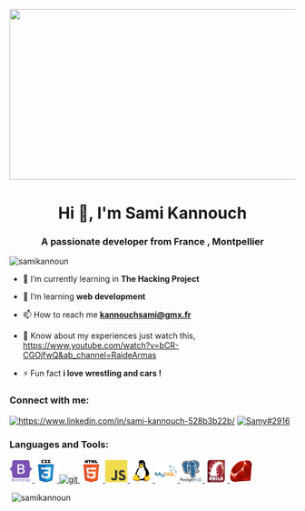 
  <p align="center">
  <img width="900" height="300" src="https://upload.wikimedia.org/wikipedia/commons/thumb/6/6d/Jean-Leon_Gerome_Pollice_Verso_%28cropped2%29.jpg/789px-Jean-Leon_Gerome_Pollice_Verso_%28cropped2%29.jpg">
</p>




<h1 align="center">Hi 👋, I'm Sami Kannouch</h1>
<h3 align="center">A passionate developer from France , Montpellier</h3>

<p align="left"> <img src="https://komarev.com/ghpvc/?username=samikannoun&label=Profile%20views&color=0e75b6&style=flat" alt="samikannoun" /> </p>

- 🔭 I’m currently learning in **The Hacking Project**

- 🌱 I’m learning **web development**

- 📫 How to reach me **kannouchsami@gmx.fr**

- 📄 Know about my experiences just watch this, https://www.youtube.com/watch?v=bCR-CGOjfwQ&ab_channel=RaideArmas 
 
- ⚡ Fun fact **i love wrestling and cars !**

<h3 align="left">Connect with me:</h3>
<p align="left">
<a href="https://www.linkedin.com/in/sami-kannouch-528b3b22b/?trk=public_profile_browsemap&originalSubdomain=fr" target="blank"><img align="center" src="https://raw.githubusercontent.com/rahuldkjain/github-profile-readme-generator/master/src/images/icons/Social/linked-in-alt.svg" alt="https://www.linkedin.com/in/sami-kannouch-528b3b22b/" height="30" width="40" /></a>
<a href="https://discord.gg/Samy#2916" target="blank"><img align="center" src="https://raw.githubusercontent.com/rahuldkjain/github-profile-readme-generator/master/src/images/icons/Social/discord.svg" alt="Samy#2916" height="30" width="40" /></a>
</p>

<h3 align="left">Languages and Tools:</h3>
<p align="left"> <a href="https://getbootstrap.com" target="_blank" rel="noreferrer"> <img src="https://raw.githubusercontent.com/devicons/devicon/master/icons/bootstrap/bootstrap-plain-wordmark.svg" alt="bootstrap" width="40" height="40"/> </a> <a href="https://www.w3schools.com/css/" target="_blank" rel="noreferrer"> <img src="https://raw.githubusercontent.com/devicons/devicon/master/icons/css3/css3-original-wordmark.svg" alt="css3" width="40" height="40"/> </a> <a href="https://git-scm.com/" target="_blank" rel="noreferrer"> <img src="https://www.vectorlogo.zone/logos/git-scm/git-scm-icon.svg" alt="git" width="40" height="40"/> </a> <a href="https://www.w3.org/html/" target="_blank" rel="noreferrer"> <img src="https://raw.githubusercontent.com/devicons/devicon/master/icons/html5/html5-original-wordmark.svg" alt="html5" width="40" height="40"/> </a> <a href="https://developer.mozilla.org/en-US/docs/Web/JavaScript" target="_blank" rel="noreferrer"> <img src="https://raw.githubusercontent.com/devicons/devicon/master/icons/javascript/javascript-original.svg" alt="javascript" width="40" height="40"/> </a> <a href="https://www.linux.org/" target="_blank" rel="noreferrer"> <img src="https://raw.githubusercontent.com/devicons/devicon/master/icons/linux/linux-original.svg" alt="linux" width="40" height="40"/> </a> <a href="https://www.mysql.com/" target="_blank" rel="noreferrer"> <img src="https://raw.githubusercontent.com/devicons/devicon/master/icons/mysql/mysql-original-wordmark.svg" alt="mysql" width="40" height="40"/> </a> <a href="https://www.postgresql.org" target="_blank" rel="noreferrer"> <img src="https://raw.githubusercontent.com/devicons/devicon/master/icons/postgresql/postgresql-original-wordmark.svg" alt="postgresql" width="40" height="40"/> </a> <a href="https://rubyonrails.org" target="_blank" rel="noreferrer"> <img src="https://raw.githubusercontent.com/devicons/devicon/master/icons/rails/rails-original-wordmark.svg" alt="rails" width="40" height="40"/> </a> <a href="https://www.ruby-lang.org/en/" target="_blank" rel="noreferrer"> <img src="https://raw.githubusercontent.com/devicons/devicon/master/icons/ruby/ruby-original.svg" alt="ruby" width="40" height="40"/> </a> </p>

<p>&nbsp;<img align="center" src="https://github-readme-stats.vercel.app/api?username=samikannoun&show_icons=true&locale=en" alt="samikannoun" /></p>
